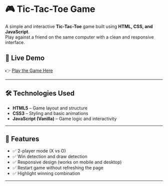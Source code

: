 # 🎮 Tic-Tac-Toe Game

A simple and interactive **Tic-Tac-Toe** game built using **HTML, CSS, and JavaScript**.  
Play against a friend on the same computer with a clean and responsive interface.



## 🚀 Live Demo

👉 [Play the Game Here](https://ahmad-mahboob.github.io/Tic-Tac-Toe-Game/)  

---

## 🛠️ Technologies Used

- **HTML5** – Game layout and structure  
- **CSS3** – Styling and basic animations  
- **JavaScript (Vanilla)** – Game logic and interactivity

---

## 🎯 Features

- ✅ 2-player mode (X vs O)
- ✅ Win detection and draw detection
- ✅ Responsive design (works on mobile and desktop)
- ✅ Restart game without refreshing the page
- ✅ Highlight winning combination

---
